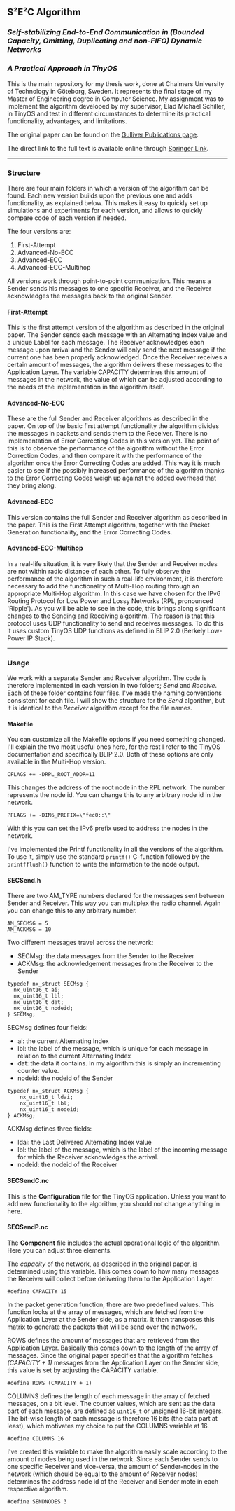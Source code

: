 ## S²E²C Algorithm
### *Self-stabilizing End-to-End Communication in (Bounded Capacity, Omitting, Duplicating and non-FIFO) Dynamic Networks*
### *A Practical Approach in TinyOS*

This is the main repository for my thesis work, done at Chalmers University of Technology in Göteborg, Sweden.
It represents the final stage of my Master of Engineering degree in Computer Science.
My assignment was to implement the algorithm developed by my supervisor, Elad Michael Schiller, in TinyOS and test in different circumstances to determine its practical functionality, advantages, and limitations.

The original paper can be found on the [Gulliver Publications page](http://www.chalmers.se/hosted/gulliver-en/documents/publications "Gulliver Publications").

The direct link to the full text is available online through [Springer Link](http://link.springer.com/chapter/10.1007%2F978-3-642-33536-5_14).

----------------------------------------------------------------------

### Structure

There are four main folders in which a version of the algorithm can be found.
Each new version builds upon the previous one and adds functionality, as explained below.
This makes it easy to quickly set up simulations and experiments for each version, and allows to quickly compare code of each version if needed.

The four versions are:

1. First-Attempt
2. Advanced-No-ECC
3. Advanced-ECC
4. Advanced-ECC-Multihop

All versions work through point-to-point communication. This means a Sender sends his messages to one specific Receiver, and the Receiver acknowledges the messages back to the original Sender.

#### First-Attempt

This is the first attempt version of the algorithm as described in the original paper.
The Sender sends each message with an Alternating Index value and a unique Label for each message. The Receiver acknowledges each message upon arrival and the Sender will only send the next message if the current one has been properly acknowledged.
Once the Receiver receives a certain amount of messages, the algorithm delivers these messages to the Application Layer.
The variable CAPACITY determines this amount of messages in the network, the value of which can be adjusted according to the needs of the implementation in the algorithm itself.

#### Advanced-No-ECC

These are the full Sender and Receiver algorithms as described in the paper. On top of the basic first attempt functionality the algorithm divides the messages in packets and sends them to the Receiver. There is no implementation of Error Correcting Codes in this version yet. The point of this is to observe the performance of the algorithm without the Error Correction Codes, and then compare it with the performance of the algorithm once the Error Correcting Codes are added. This way it is much easier to see if the possibly increased performance of the algorithm thanks to the Error Correcting Codes weigh up against the added overhead that they bring along.

#### Advanced-ECC

This version contains the full Sender and Receiver algorithm as described in the paper. This is the First Attempt algorithm, together with the Packet Generation functionality, and the Error Correcting Codes.

#### Advanced-ECC-Multihop

In a real-life situation, it is very likely that the Sender and Receiver nodes are not within radio distance of each other. To fully observe the performance of the algorithm in such a real-life environment, it is therefore necessary to add the functionality of Multi-Hop routing through an appropriate Multi-Hop algorithm. In this case we have chosen for the IPv6 Routing Protocol for Low Power and Lossy Networks (RPL, pronounced 'Ripple'). As you will be able to see in the code, this brings along significant changes to the Sending and Receiving algorithm. The reason is that this protocol uses UDP functionality to send and receives messages. To do this it uses custom TinyOS UDP functions as defined in BLIP 2.0 (Berkely Low-Power IP Stack).

----------------------------------------------------------------------

### Usage  

We work with a separate Sender and Receiver algorithm. The code is therefore implemented in each version in two folders; *Send* and *Receive*. Each of these folder contains four files. I've made the naming conventions consistent for each file. I will show the structure for the *Send* algorithm, but it is identical to the *Receiver* algorithm except for the file names.

#### Makefile

You can customize all the Makefile options if you need something changed. I'll explain the two most useful ones here, for the rest I refer to the TinyOS documentation and specifically BLIP 2.0. Both of these options are only available in the Multi-Hop version.

`CFLAGS += -DRPL_ROOT_ADDR=11`

This changes the address of the root node in the RPL network. The number represents the node id. You can change this to any arbitrary node id in the network.

`PFLAGS += -DIN6_PREFIX=\"fec0::\"`

With this you can set the IPv6 prefix used to address the nodes in the network.

I've implemented the Printf functionality in all the versions of the algorithm. To use it, simply use the standard `printf()` C-function followed by the `printfflush()` function to write the information to the node output.

#### SECSend.h

There are two AM_TYPE numbers declared for the messages sent between Sender and Receiver. This way you can multiplex the radio channel. Again you can change this to any arbitrary number.

```
AM_SECMSG = 5
AM_ACKMSG = 10
```

Two different messages travel across the network:

* SECMsg: the data messages from the Sender to the Receiver
* ACKMsg: the acknowledgement messages from the Receiver to the Sender

```
typedef nx_struct SECMsg {
  nx_uint16_t ai;
  nx_uint16_t lbl;
  nx_uint16_t dat;
  nx_uint16_t nodeid;
} SECMsg;
```

SECMsg defines four fields:

* ai: the current Alternating Index
* lbl: the label of the message, which is unique for each message in relation to the current Alternating Index
* dat: the data it contains. In my algorithm this is simply an incrementing counter value.
* nodeid: the nodeid of the Sender

```
typedef nx_struct ACKMsg {
	nx_uint16_t ldai;
	nx_uint16_t lbl;
	nx_uint16_t nodeid;
} ACKMsg;
```

ACKMsg defines three fields:

* ldai: the Last Delivered Alternating Index value
* lbl: the label of the message, which is the label of the incoming message for which the Receiver acknowledges the arrival.
* nodeid: the nodeid of the Receiver

#### SECSendC.nc

This is the **Configuration** file for the TinyOS application. Unless you want to add new functionality to the algorithm, you should not change anything in here.

#### SECSendP.nc

The **Component** file includes the actual operational logic of the algorithm.
Here you can adjust three elements.

The *capacity* of the network, as described in the original paper, is determined using this variable. This comes down to how many messages the Receiver will collect before delivering them to the Application Layer.

`#define CAPACITY 15`

In the packet generation function, there are two predefined values. This function looks at the array of messages, which are fetched from the Application Layer at the Sender side, as a matrix. It then transposes this matrix to generate the packets that will be send over the network.

ROWS defines the amount of messages that are retrieved from the Application Layer. Basically this comes down to the length of the array of messages. Since the original paper specifies that the algorithm fetches *(CAPACITY + 1)* messages from the Application Layer on the Sender side, this value is set by adjusting the CAPACITY variable.

`#define ROWS (CAPACITY + 1)`

COLUMNS defines the length of each message in the array of fetched messages, on a bit level. The counter values, which are sent as the data part of each message, are defined as `uint16_t` or unsigned 16-bit integers. The bit-wise length of each message is therefore 16 bits (the data part at least), which motivates my choice to put the COLUMNS variable at 16.

`#define COLUMNS 16`

I've created this variable to make the algorithm easily scale according to the amount of nodes being used in the network. Since each Sender sends to one specific Receiver and vice-versa, the amount of Sender-nodes in the network (which should be equal to the amount of Receiver nodes) determines the address node id of the Receiver and Sender mote in each respective algorithm.

`#define SENDNODES 3`
